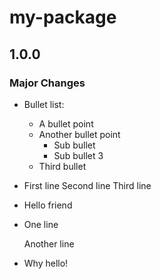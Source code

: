 # my-package

## 1.0.0

### Major Changes

- Bullet list:
  - A bullet point
  - Another bullet point
    - Sub bullet
    - Sub bullet 3
  - Third bullet
- First line Second line Third line
- Hello friend
- One line

  Another line
- Why hello!

